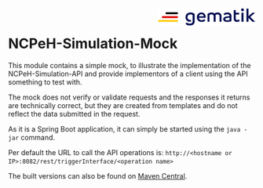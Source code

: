 <img align="right" width="200" height="37" src="../Gematik_Logo_Flag.png" alt="Gematik Logo"/> <br/> 

# NCPeH-Simulation-Mock

This module contains a simple mock, to illustrate the implementation of the NCPeH-Simulation-API
and provide implementors of a client using the API something to test with.

The mock does not verify or validate requests and the responses it returns are technically correct,
but they are created from templates and do not reflect the data submitted in the request.

As it is a Spring Boot application, it can simply be started using the `java -jar` command.

Per default the URL to call the API operations is: `http://<hostname or IP>:8082/rest/triggerInterface/<operation name>`  

The built versions can also be found on [Maven Central](https://repo1.maven.org/maven2/de/gematik/api/ncpeh-simulation-mock/).
